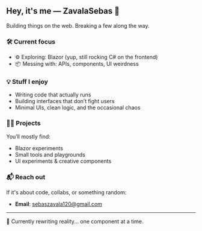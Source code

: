 ## Hey, it's me — ZavalaSebas 🧪

Building things on the web. Breaking a few along the way.

### 🛠️ Current focus
- ⚙️ Exploring: Blazor (yup, still rocking C# on the frontend)
- 📦 Messing with: APIs, components, UI weirdness

### 💡 Stuff I enjoy
- Writing code that actually runs
- Building interfaces that don’t fight users
- Minimal UIs, clean logic, and the occasional chaos

### 👨‍💻 Projects
You’ll mostly find:
- Blazor experiments
- Small tools and playgrounds
- UI experiments & creative components

### 📬 Reach out
If it's about code, collabs, or something random:
- **Email**: sebaszavala120@gmail.com

---

🧩 Currently rewriting reality... one component at a time.


